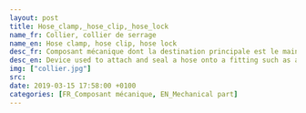 ```yaml
---
layout: post
title: Hose_clamp,_hose_clip,_hose_lock
name_fr: Collier, collier de serrage
name_en: Hose clamp, hose clip, hose lock
desc_fr: Composant mécanique dont la destination principale est le maintien en position d'un tuyau souple ou durite (flexible) sur un tube (rigide) par emmanchement du tube dans le tuyau. En fournissant une pression de serrage radiale uniformément répartie, il garantit l'étanchéité de la jointure ainsi formée.
desc_en: Device used to attach and seal a hose onto a fitting such as a barb or nipple.
img: ["collier.jpg"]
src: 
date: 2019-03-15 17:58:00 +0100
categories: [FR_Composant mécanique, EN_Mechanical part]
---
```

